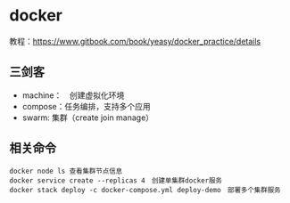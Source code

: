 # docker

教程：https://www.gitbook.com/book/yeasy/docker_practice/details

## 三剑客
- machine：　创建虚拟化环境
- compose：任务编排，支持多个应用
- swarm: 集群（create join manage）

## 相关命令
```
docker node ls 查看集群节点信息
docker service create --replicas 4　创建单集群docker服务
docker stack deploy -c docker-compose.yml deploy-demo　部署多个集群服务
```